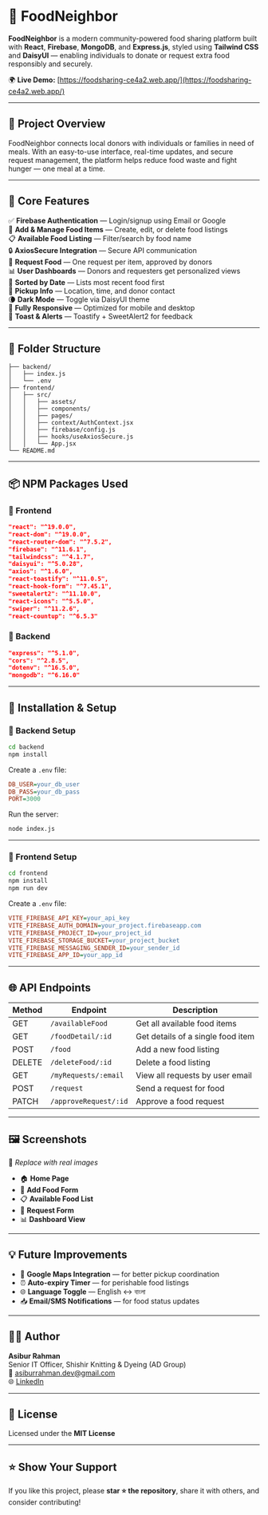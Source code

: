 
# 🥗 FoodNeighbor

**FoodNeighbor** is a modern community-powered food sharing platform built with **React**, **Firebase**, **MongoDB**, and **Express.js**, styled using **Tailwind CSS** and **DaisyUI** — enabling individuals to donate or request extra food responsibly and securely.

🌍 **Live Demo:** [https://foodsharing-ce4a2.web.app/](https://foodsharing-ce4a2.web.app/)

---

## 🚀 Project Overview

FoodNeighbor connects local donors with individuals or families in need of meals. With an easy-to-use interface, real-time updates, and secure request management, the platform helps reduce food waste and fight hunger — one meal at a time.

---

## 🎯 Core Features

✅ **Firebase Authentication** — Login/signup using Email or Google  
🍱 **Add & Manage Food Items** — Create, edit, or delete food listings  
📋 **Available Food Listing** — Filter/search by food name  
🔒 **AxiosSecure Integration** — Secure API communication  
📨 **Request Food** — One request per item, approved by donors  
📊 **User Dashboards** — Donors and requesters get personalized views  
📅 **Sorted by Date** — Lists most recent food first  
📍 **Pickup Info** — Location, time, and donor contact  
🌘 **Dark Mode** — Toggle via DaisyUI theme  
📲 **Fully Responsive** — Optimized for mobile and desktop  
📢 **Toast & Alerts** — Toastify + SweetAlert2 for feedback  

---

## 📁 Folder Structure

```
├── backend/
│   ├── index.js
│   └── .env
├── frontend/
│   ├── src/
│   │   ├── assets/
│   │   ├── components/
│   │   ├── pages/
│   │   ├── context/AuthContext.jsx
│   │   ├── firebase/config.js
│   │   ├── hooks/useAxiosSecure.js
│   │   └── App.jsx
└── README.md
```

---

## 📦 NPM Packages Used

### 🔹 Frontend

```json
"react": "^19.0.0",
"react-dom": "^19.0.0",
"react-router-dom": "^7.5.2",
"firebase": "^11.6.1",
"tailwindcss": "^4.1.7",
"daisyui": "^5.0.28",
"axios": "^1.6.0",
"react-toastify": "^11.0.5",
"react-hook-form": "^7.45.1",
"sweetalert2": "^11.10.0",
"react-icons": "^5.5.0",
"swiper": "^11.2.6",
"react-countup": "^6.5.3"
```

### 🔹 Backend

```json
"express": "^5.1.0",
"cors": "^2.8.5",
"dotenv": "^16.5.0",
"mongodb": "^6.16.0"
```

---

## 🔧 Installation & Setup

### 🔹 Backend Setup

```bash
cd backend
npm install
```

Create a `.env` file:
```ini
DB_USER=your_db_user
DB_PASS=your_db_pass
PORT=3000
```

Run the server:
```bash
node index.js
```

---

### 🔹 Frontend Setup

```bash
cd frontend
npm install
npm run dev
```

Create a `.env` file:
```ini
VITE_FIREBASE_API_KEY=your_api_key
VITE_FIREBASE_AUTH_DOMAIN=your_project.firebaseapp.com
VITE_FIREBASE_PROJECT_ID=your_project_id
VITE_FIREBASE_STORAGE_BUCKET=your_project_bucket
VITE_FIREBASE_MESSAGING_SENDER_ID=your_sender_id
VITE_FIREBASE_APP_ID=your_app_id
```

---

## 🌐 API Endpoints

| Method | Endpoint               | Description                          |
|--------|------------------------|--------------------------------------|
| GET    | `/availableFood`       | Get all available food items         |
| GET    | `/foodDetail/:id`      | Get details of a single food item    |
| POST   | `/food`                | Add a new food listing               |
| DELETE | `/deleteFood/:id`      | Delete a food listing                |
| GET    | `/myRequests/:email`   | View all requests by user email      |
| POST   | `/request`             | Send a request for food              |
| PATCH  | `/approveRequest/:id`  | Approve a food request               |

---

## 🖼️ Screenshots

📌 *Replace with real images*

- 🏠 **Home Page**
- 🍱 **Add Food Form**
- 📋 **Available Food List**
- 📨 **Request Form**
- 📊 **Dashboard View**

---

## 💡 Future Improvements

- 📍 **Google Maps Integration** — for better pickup coordination  
- ⏰ **Auto-expiry Timer** — for perishable food listings  
- 🌐 **Language Toggle** — English ↔ বাংলা  
- 📥 **Email/SMS Notifications** — for food status updates

---

## 👨‍💻 Author

**Asibur Rahman**  
Senior IT Officer, Shishir Knitting & Dyeing (AD Group)  
📧 [asiburrahman.dev@gmail.com](mailto:asiburrahman.dev@gmail.com)  
🌐 [LinkedIn](https://www.linkedin.com/in/asiburrahman)

---

## 📜 License

Licensed under the **MIT License**

---

## ⭐️ Show Your Support

If you like this project, please **star ⭐ the repository**, share it with others, and consider contributing!